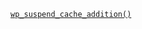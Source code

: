 <p><code><a href="https://developer.wordpress.org/reference/functions/wp_suspend_cache_addition/">wp_suspend_cache_addition()</a></code></p>
